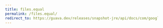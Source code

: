 ```yaml
---
title: files.equal
permalink: /files.equal/
redirect_to: https://guava.dev/releases/snapshot-jre/api/docs/com/google/common/io/Files.html#equal-java.io.File-java.io.File-
---
```


